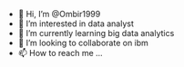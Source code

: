 - 👋 Hi, I’m @Ombir1999
- 👀 I’m interested in data analyst
- 🌱 I’m currently learning big data analytics
- 💞️ I’m looking to collaborate on ibm
- 📫 How to reach me ...

<!---
Ombir1999/Ombir1999 is a ✨ special ✨ repository because its `README.md` (this file) appears on your GitHub profile.
You can click the Preview link to take a look at your changes.
--->
